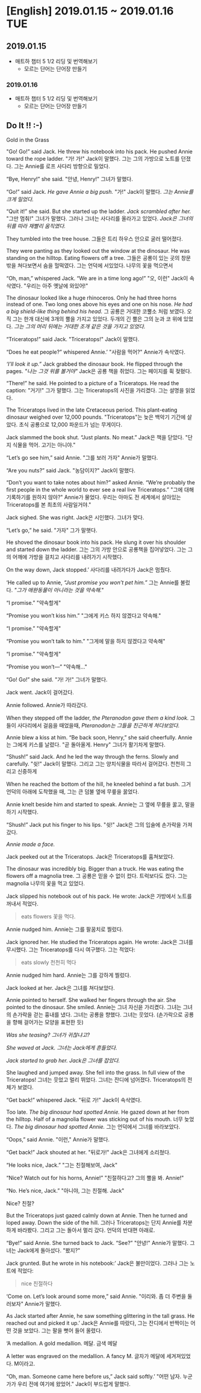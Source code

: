 # [English] 2019.01.15 ~ 2019.01.16 TUE

## 2019.01.15

* 매트하 챕터 5 1/2 리딩 및 번역해보기
  * 모르는 단어는 단어장 만들기

### 2019.01.16

* 매트하 챕터 5 1/2 리딩 및 번역해보기
  * 모르는 단어는 단어장 만들기

## Do It !! :-)

Gold in the Grass

"Go! Go!” said Jack. He threw his notebook into his pack. He pushed Annie toward the rope ladder.
"가! 가!" Jack이 말했다. 그는 그의 가방으로 노트를 던졌다. 그는 Annie를 로프 사다리 방향으로 밀었다.

“Bye, Henry!” she said.
"안녕, Henry!" 그녀가 말했다.

“Go!” said Jack. *He gave Annie a big push.*
"가!" Jack이 말했다. *그는 Annie를 크게 밀었다.*

“Quit it!” she said. But she started up the ladder. *Jack scrambled after her.*
"그만 멈춰!" 그녀가 말했다. 그러나 그녀는 사다리를 올라가고 있었다. *Jack은 그녀의 뒤를 따라 재빨리 움직였다.*

They tumbled into the tree house.
그들은 트리 하우스 안으로 굴러 떨어졌다.

They were panting as they looked out the window at the dinosaur. He was standing on the hilltop. Eating flowers off a tree.
그들은 공룡이 있는 곳의 창문 밖을 쳐다보면서 숨을 헐떡였다. 그는 언덕에 서있었다. 나무의 꽃을 먹으면서

“Oh, man,” whispered Jack. “We are in a time long ago!”
"오, 이런" Jack이 속삭였다. "우리는 아주 옛날에 와있어!"

The dinosaur looked like a huge rhinoceros. Only he had three horns instead of one. Two long ones above his eyes and one on his nose. *He had a big shield-like thing behind his head.*
그 공룡은 거대한 코뿔소 처럼 보였다. 오직 그는 한개 대신에 3개의 뿔을 가지고 있었다. 두개의 긴 뿔은 그의 눈과 코 위에 있었다. *그는 그의 머리 뒤에는 거대한 조개 같은 것을 가지고 있었다.*

“Triceratops!” said Jack.
"Triceratops!" Jack이 말했다.

“Does he eat people?” whispered Annie.’
"사람을 먹어?" Annie가 속삭였다.

*‘I’ll look it up.”* Jack grabbed the dinosaur book. He flipped through the pages.
*"나는 그것 위를 볼거야"* Jack은 공룡 책을 쥐었다. 그는 페이지를 휙 젖혔다.

“There!” he said. He pointed to a picture of a Triceratops. He read the caption:
"거기!" 그가 말했다. 그는 Triceratops의 사진을 가리켰다. 그는 설명을 읽었다.

The Triceratops lived in the late Cretaceous period. This plant-eating dinosaur weighed over 12,000 pounds.
"Triceratops"는 늦은 백악기 기간에 살았다. 초식 공룡으로 12,000 파운드가 넘는 무게이다.

Jack slammed the book shut. “Just plants. No meat.”
Jack은 책을 닫았다. "단지 식물을 먹어. 고기는 아니야." 

“Let’s go see him,” said Annie.
"그를 보러 가자" Annie가 말했다.

“Are you nuts?” said Jack.
"농담이지?" Jack이 말했다.

“Don’t you want to take notes about him?” asked Annie. “We’re probably the first people in the whole world to ever see a real live Triceratops.”
"그에 대해 기록하기를 원하지 않아?" Annie가 물었다. 우리는 아마도 전 세계에서 살아있는 Triceratops를 본 최초의 사람일거야." 

Jack sighed. She was right.
Jack은 시인했다. 그녀가 맞다.

“Let’s go,” he said.
"가자" 그가 말햇다.

He shoved the dinosaur book into his pack. He slung it over his shoulder and started down the ladder.
그는 그의 가방 안으로 공룡책을 집어넣었다. 그는 그의 어깨에 가방을 걸치고 사다리를 내려가기 시작했다.

On the way down, Jack stopped.’
사다리를 내려가다가 Jack은 멈췄다.

‘He called up to Annie, *“Just promise you won’t pet him.”*
그는 Annie를 불렀다. *"그가 애완동물이 아니라는 것을 약속해."*

“I promise.”
"약속할게"

“Promise you won’t kiss him.”
"그에게 키스 하지 않겠다고 약속해."

“I promise.”
"약속할게"

“Promise you won’t talk to him.”
"그게에 말을 하지 않겠다고 약속해"

“I promise.”
"약속할게"

“Promise you won’t—”
"약속해..."

“Go! Go!” she said.
"가! 가!" 그녀가 말했다.

Jack went.
Jack이 걸어갔다.

Annie followed.
Annie가 따라갔다.

When they stepped off the ladder, *the Pteranodon gave them a kind look.*
그들이 사다리에서 걸음을 때었을때, *Pteranodon는 그들을 친근하게 쳐다보았다.*

Annie blew a kiss at him. “Be back soon, Henry,” she said cheerfully.
Annie는 그에게 키스를 날렸다. "곧 돌아올게. Henry" 그녀가 활기차게 말했다.

“Shush!” said Jack. And he led the way through the ferns. Slowly and carefully.
"쉿!" Jack이 말했다. 그리고 그는 양치식물을 따라서 걸어갔다. 천천히 그리고 신중하게

When he reached the bottom of the hill, he kneeled behind a fat bush.
그거 언덕의 아래에 도착했을 때, 그는 큰 덤불 옆에 무릎을 꿇었다.

Annie knelt beside him and started to speak.
Annie는 그 옆에 무릎을 꿇고, 말을 하기 시작했다.

“Shush!” Jack put his finger to his lips.
"쉿!" Jack은 그의 입술에 손가락을 가져갔다.

*Annie made a face.*

Jack peeked out at the Triceratops.
Jack은 Triceratops를 훔쳐보았다.

The dinosaur was incredibly big. Bigger than a truck. He was eating the flowers off a magnolia tree.
그 공룡은 믿을 수 없이 컸다. 트럭보다도 컸다. 그는 magnolia 나무의 꽃을 먹고 있었다.

Jack slipped his notebook out of his pack. He wrote:
Jack은 가방에서 노트를 꺼내서 적었다.

> eats flowers
> 꽃을 먹다.

Annie nudged him.
Annie는 그를 팔꿈치로 찔렀다. 

Jack ignored her. He studied the Triceratops again. He wrote:
Jack은 그녀를 무시했다. 그는 Triceratops를 다시 여구했다. 그는 적었다:

> eats slowly
> 천천히 먹다

Annie nudged him hard.
Annie는 그를 강하게 찔렀다.

Jack looked at her.
Jack은 그녀를 쳐다보았다.

Annie pointed to herself. She walked her fingers through the air. She pointed to the dinosaur. She smiled.
Annie는 그녀 자신읃 가리켰다. 그녀는 그녀의 손가락을 걷는 흉내를 냈다. 그녀는 공룡을 향했다. 그녀는 웃었다.
(손가락으로 공룡을 향해 걸어가는 모양을 표현한 듯)

*Was she teasing?*
*그녀가 귀찮냐고?*

*She waved at Jack.*
*그녀는 Jack에게 흔들었다.*

*Jack started to grab her.*
*Jack은 그녀를 잡았다.*

She laughed and jumped away. She fell into the grass. In full view of the Triceratops!
그녀는 웃었고 멀리 뛰었다. 그녀는 잔디에 넘어졌다. Triceratops의 전체가 보였다. 

“Get back!” whispered Jack.
"뒤로 가!" Jack이 속삭였다.

Too late. *The big dinosaur had spotted Annie.* He gazed down at her from the hilltop. Half of a magnolia flower was sticking out of his mouth.
너무 늦었다. *The big dinosaur had spotted Annie.* 그는 언덕에서 그녀를 바라보았다. 

“Oops,” said Annie.
"이런," Annie가 말했다.

“Get back!” Jack shouted at her.
"뒤로가!" Jack은 그녀에게 소리쳤다.

“He looks nice, Jack.”
"그는 친절해보여, Jack"

“Nice? Watch out for his horns, Annie!”
"친절하다고? 그의 뿔을 봐. Annie!"

“No. He’s nice, Jack.”
"아니야, 그는 친절해. Jack"

Nice?
친절?

But the Triceratops just gazed calmly down at Annie. Then he turned and loped away. Down the side of the hill.
그러나 Triceratops는 단지 Annie를 차분하게 바라봤다. 그리고 그는 돌아서 멀리 갔다. 언덕의 반대편 아래로. 

“Bye!” said Annie. She turned back to Jack. “See?”
"안녕!" Annie가 말했다. 그녀는 Jack에게 돌아섰다. "봤지?"

Jack grunted. But he wrote in his notebook:’
Jack은 불만이었다. 그러나 그는 노트에 적었다:

> nice
> 친절하다

‘Come on. Let’s look around some more,” said Annie.
"이리와. 좀 더 주변을 둘러보자" Annie가 말했다.

As Jack started after Annie, he saw something glittering in the tall grass. He reached out and picked it up.’
Jack은 Annie를 따랐다, 그는 잔디에서 반짝이는 어떤 것을 보았다. 그는 팔을 뻣어 들어 올렸다.

‘A medallion. A gold medallion.
메달. 금색 메달

A letter was engraved on the medallion. A fancy M.
글자가 메달에 세겨져있었다. M이라고. 

“Oh, man. Someone came here before us,” Jack said softly.’
"어떤 남자. 누군가가 우리 전에 여기에 왔었어." Jack이 부드럽게 말했다.
